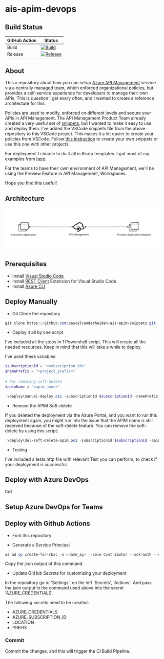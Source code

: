 # ais-apim-devops

## Build Status

| GitHub Action | Status |
| ----------- | ----------- |
| Build | [![Build](https://github.com/pascalvanderheiden/ais-apim-devops/actions/workflows/build.yml/badge.svg?branch=main)](https://github.com/pascalvanderheiden/ais-apim-devops/actions/workflows/build.yml) |
| Release | [![Release](https://github.com/pascalvanderheiden/ais-apim-devops/actions/workflows/release.yml/badge.svg)](https://github.com/pascalvanderheiden/ais-apim-devops/actions/workflows/release.yml) |

## About

This a repository about how you can setup [Azure API Management](https://docs.microsoft.com/en-us/azure/api-management/overview) service via a centrally managed team, which enforced organizational policies, but provides a self-service experience for developers to manage their own APIs. This is question I get every often, and I wanted to create a reference architecture for this.

Policies are used to modify, enforced on different levels and secure your APIs in API Management. The API Management Product Team already created a very useful set of [snippets](https://github.com/Azure/api-management-policy-snippets), but I wanted to make it easy to use and deploy them. I've added the VSCode snippets file from the above repository to this VSCode project. This makes it a lot easier to create your policies from VSCode. Follow [this instruction](https://code.visualstudio.com/docs/editor/userdefinedsnippets#_create-your-own-snippets) to create your own snippets or use this one with other projects. 

For deployment I choose to do it all in Bicep templates. I got most of my examples from [here](https://github.com/Azure/bicep/tree/main/docs/examples).

For the teams to have their own environment of API Management, we'll be using the Preview Feature in API Management, Workspaces.

Hope you find this useful!

## Architecture

![ais-apim-devops](docs/images/arch.png)

## Prerequisites

* Install [Visual Studio Code](https://code.visualstudio.com/download)
* Install [REST Client](https://marketplace.visualstudio.com/items?itemName=humao.rest-client) Extension for Visual Studio Code.
* Install [Azure CLI](https://docs.microsoft.com/en-us/cli/azure/install-azure-cli)

## Deploy Manually

* Git Clone the repository

```ps1
git clone https://github.com/pascalvanderheiden/ais-apim-snippets.git
```

* Deploy it all by one script

I've included all the steps in 1 Powershell script. This will create all the needed resources. Keep in mind that this will take a while to deploy.

I've used these variables:

```ps1
$subscriptionId = "<subscription_id>"
$namePrefix = "<project_prefix>"

# For removing soft-delete
$apimName = "<apim_name>"
```

```ps1
.\deploy\manual-deploy.ps1 -subscriptionId $subscriptionId -namePrefix $namePrefix
```

* Remove the APIM Soft-delete

If you deleted the deployment via the Azure Portal, and you want to run this deployment again, you might run into the issue that the APIM name is still reserved because of the soft-delete feature. You can remove the soft-delete by using this script:

```ps1
.\deploy\del-soft-delete-apim.ps1 -subscriptionId $subscriptionId -apimName $apimName
```

* Testing

I've included a tests.http file with relevant Test you can perform, to check if your deployment is successful.

## Deploy with Azure DevOps

tbd

## Setup Azure DevOps for Teams

## Deploy with Github Actions

* Fork this repository

* Generate a Service Principal

```ps1
az ad sp create-for-rbac -n <name_sp> --role Contributor --sdk-auth --scopes /subscriptions/<subscription_id>
```

Copy the json output of this command.

* Update GitHub Secrets for customizing your deployment

In the repository go to 'Settings', on the left 'Secrets', 'Actions'.
And pass the json output in the command used above into the secret 'AZURE_CREDENTIALS'.

The following secrets need to be created:

* AZURE_CREDENTIALS
* AZURE_SUBSCRIPTION_ID
* LOCATION
* PREFIX

### Commit

Commit the changes, and this will trigger the CI Build Pipeline.